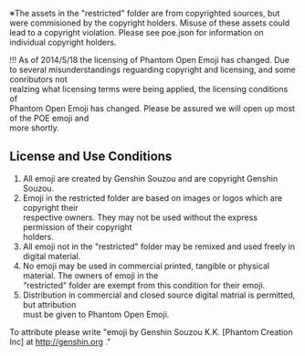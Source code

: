 ※The assets in the "restricted" folder are from copyrighted sources, but were commisioned by the copyright holders. Misuse of these assets could lead to a copyright violation. Please see poe.json for information on individual copyright holders.

!!! As of 2014/5/18 the licensing of Phantom Open Emoji has changed.
Due to several misunderstandings reguarding copyright and licensing, and some conributors not  
realzing what licensing terms were being applied, the licensing conditions of  
Phantom Open Emoji has changed. Please be assured we will open up most of the POE emoji and  
more shortly.

License and Use Conditions
--------------------------
1. All emoji are created by Genshin Souzou and are copyright Genshin Souzou.
2. Emoji in the restricted folder are based on images or logos which are copyright their  
   respective owners. They may not be used without the express permission of their copyright  
   holders.
3. All emoji not in the "restricted" folder may be remixed and used freely in digital material.
4. No emoji may be used in commercial printed, tangible or physical material. The owners of emoji in the  
   "restricted" folder are exempt from this condition for their emoji.
5. Distribution in commercial and closed source digital matrial is permitted, but attribution  
   must be given to Phantom Open Emoji. 

To attribute please write "emoji by Genshin Souzou K.K. [Phantom Creation Inc] at http://genshin.org ."
